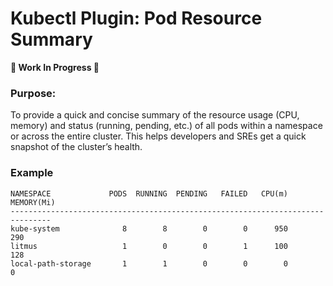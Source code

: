 # Kubectl Plugin: Pod Resource Summary
**🚧 Work In Progress 🚧**

### Purpose:

To provide a quick and concise summary of the resource usage (CPU, memory) and status (running, pending, etc.) of all pods within a namespace or across the entire cluster. This helps developers and SREs get a quick snapshot of the cluster’s health.

### Example
```shell
NAMESPACE             PODS  RUNNING  PENDING   FAILED   CPU(m) MEMORY(Mi)
-------------------------------------------------------------------------------
kube-system              8        8        0        0      950        290
litmus                   1        0        0        1      100        128
local-path-storage       1        1        0        0        0          0
```